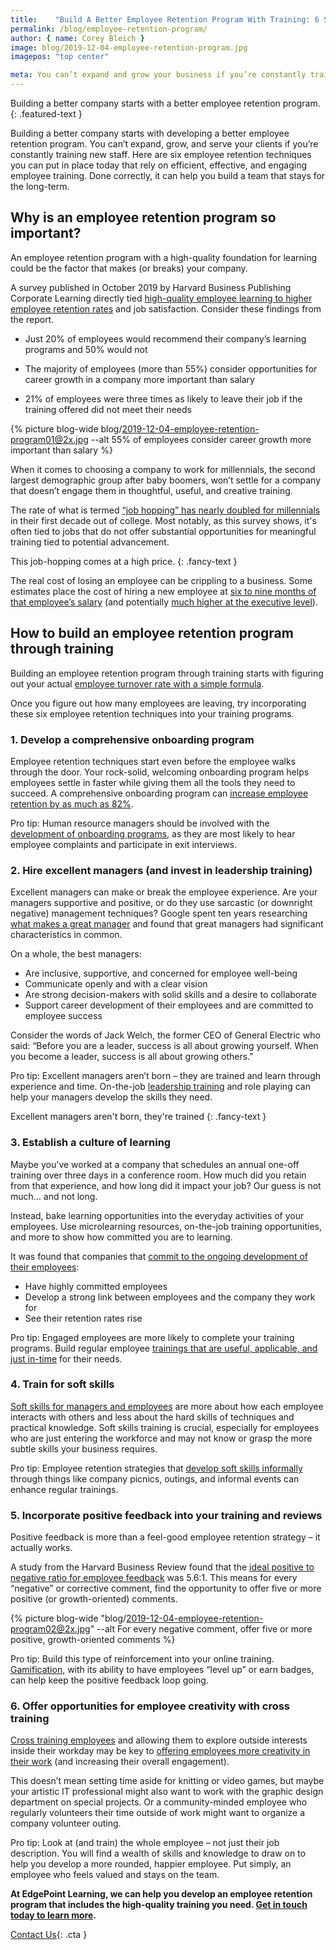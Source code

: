 ```yaml
---
title:    "Build A Better Employee Retention Program With Training: 6 Strategies"
permalink: /blog/employee-retention-program/
author: { name: Corey Bleich }
image: blog/2019-12-04-employee-retention-program.jpg
imagepos: "top center"

meta: You can’t expand and grow your business if you’re constantly training new staff. Build a better employee retention program through training with these tips.
---
```


Building a better company starts with a better employee retention program.
{: .featured-text }

Building a better company starts with developing a better employee retention program. You can’t expand, grow, and serve your clients if you’re constantly training new staff. Here are six employee retention techniques you can put in place today that rely on efficient, effective, and engaging employee training. Done correctly, it can help you build a team that stays for the long-term. 

## Why is an employee retention program so important?  

An employee retention program with a high-quality foundation for learning could be the factor that makes (or breaks) your company. 

A survey published in October 2019 by Harvard Business Publishing Corporate Learning directly tied [high-quality employee learning to higher employee retention rates](https://www.forbes.com/sites/chriswestfall/2019/10/08/new-survey-workers-unsatisfied-with-learning-and-development-programs-training-leadership/#315085fc48a4) and job satisfaction. Consider these findings from the report.

* Just 20% of employees would recommend their company’s learning programs and 50% would not
* The majority of employees (more than 55%) consider opportunities for career growth in a company more important than salary

* 21% of employees were three times as likely to leave their job if the training offered did not meet their needs

{% picture blog-wide blog/2019-12-04-employee-retention-program01@2x.jpg --alt 55% of employees consider career growth more important than salary %}

When it comes to choosing a company to work for millennials, the second largest demographic group after baby boomers, won’t settle for a company that doesn’t engage them in thoughtful, useful, and creative training. 

The rate of what is termed [“job hopping” has nearly doubled for millennials](https://www.edsurge.com/news/2017-07-20-how-many-times-will-people-change-jobs-the-myth-of-the-endlessly-job-hopping-millennial) in their first decade out of college. Most notably, as this survey shows, it's often tied to jobs that do not offer substantial opportunities for meaningful training tied to potential advancement.

This job-hopping comes at a high price.
{: .fancy-text }

The real cost of losing an employee can be crippling to a business. Some estimates place the cost of hiring a new employee at [six to nine months of that employee’s salary](https://www.peoplekeep.com/blog/bid/312123/Employee-Retention-The-Real-Cost-of-Losing-an-Employee) (and potentially [much higher at the executive level](https://www.americanprogress.org/wp-content/uploads/2012/11/CostofTurnover.pdf)).

## How to build an employee retention program through training  

Building an employee retention program through training starts with figuring out your actual [employee turnover rate with a simple formula](https://resources.workable.com/tutorial/calculate-employee-turnover-rate). 

Once you figure out how many employees are leaving, try incorporating these six employee retention techniques into your training programs. 

### 1. Develop a comprehensive onboarding program

Employee retention techniques start even before the employee walks through the door. Your rock-solid, welcoming onboarding program helps employees settle in faster while giving them all the tools they need to succeed. A comprehensive onboarding program can [increase employee retention by as much as 82%](https://b2b-assets.glassdoor.com/the-true-cost-of-a-bad-hire.pdf).

Pro tip: Human resource managers should be involved with the [development of onboarding programs](/blog/better-new-hire-onboarding/), as they are most likely to hear employee complaints and participate in exit interviews.

### 2. Hire excellent managers (and invest in leadership training)

Excellent managers can make or break the employee experience. Are your managers supportive and positive, or do they use sarcastic (or downright negative) management techniques? Google spent ten years researching [what makes a great manager](https://www.inc.com/justin-bariso/google-spent-a-decade-researching-what-makes-a-great-boss-they-came-up-with-these-10-things.html) and found that great managers had significant characteristics in common.

On a whole, the best managers: 

* Are inclusive, supportive, and concerned for employee well-being
* Communicate openly and with a clear vision
* Are strong decision-makers with solid skills and a desire to collaborate
* Support career development of their employees and are committed to employee success

Consider the words of Jack Welch, the former CEO of General Electric who said: “Before you are a leader, success is all about growing yourself. When you become a leader, success is all about growing others.”

Pro tip: Excellent managers aren’t born – they are trained and learn through experience and time. On-the-job [leadership training](/blog/leadership-training-activities-for-employees/) and role playing can help your managers develop the skills they need.

Excellent managers aren't born, they're trained
{: .fancy-text }

### 3. Establish a culture of learning

Maybe you've worked at a company that schedules an annual one-off training over three days in a conference room. How much did you retain from that experience, and how long did it impact your job? Our guess is not much… and not long.  

Instead, bake learning opportunities into the everyday activities of your employees. Use microlearning resources, on-the-job training opportunities, and more to show how committed you are to learning. 

It was found that companies that [commit to the ongoing development of their employees](https://www.researchgate.net/publication/263808540_Impact_of_Training_on_Employee_Retention):

* Have highly committed employees
* Develop a strong link between employees and the company they work for
* See their retention rates rise

Pro tip: Engaged employees are more likely to complete your training programs. Build regular employee [trainings that are useful, applicable, and just in-time](/blog/top-10-types-of-employee-training/) for their needs.

### 4. Train for soft skills

[Soft skills for managers and employees](/blog/train-for-soft-skills/) are more about how each employee interacts with others and less about the hard skills of techniques and practical knowledge. Soft skills training is crucial, especially for employees who are just entering the workforce and may not know or grasp the more subtle skills your business requires.

Pro tip: Employee retention strategies that [develop soft skills informally](https://inside.6q.io/free-employee-retention-strategies/) through things like company picnics, outings, and informal events can enhance regular trainings.

### 5. Incorporate positive feedback into your training and reviews

Positive feedback is more than a feel-good employee retention strategy – it actually works. 

A study from the Harvard Business Review found that the [ideal positive to negative ratio for employee feedback](https://hbr.org/2013/03/the-ideal-praise-to-criticism) was 5.6:1. This means for every “negative” or corrective comment, find the opportunity to offer five or more positive (or growth-oriented) comments.

{% picture blog-wide "blog/2019-12-04-employee-retention-program02@2x.jpg" --alt For every negative comment, offer five or more positive, growth-oriented comments %}

Pro tip: Build this type of reinforcement into your online training. [Gamification](/blog/gamification-in-elearning/), with its ability to have employees “level up” or earn badges, can help keep the positive feedback loop going.

### 6. Offer opportunities for employee creativity with cross training

[Cross training employees](/blog/cross-training-employees/) and allowing them to explore outside interests inside their workday may be key to [offering employees more creativity in their work](https://www.gallup.com/workplace/245498/fostering-creativity-work-managers-push-crush-innovation.aspx) (and increasing their overall engagement). 

This doesn’t mean setting time aside for knitting or video games, but maybe your artistic IT professional might also want to work with the graphic design department on special projects. Or a community-minded employee who regularly volunteers their time outside of work might want to organize a company volunteer outing.

Pro tip: Look at (and train) the whole employee – not just their job description. You will find a wealth of skills and knowledge to draw on to help you develop a more rounded, happier employee. Put simply, an employee who feels valued and stays on the team. 

<strong>At EdgePoint Learning, we can help you develop an employee retention program that includes the high-quality training you need. [Get in touch today to learn more](/contact/).</strong>

[Contact Us](/contact/ ){: .cta }